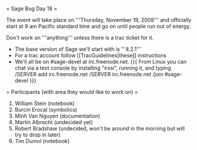 = Sage Bug Day 18  =

The event will take place on '''Thursday, November 19, 2009''' and officially start at 9 am Pacific standard time and go on until people run out of energy.

Don't work on '''anything''' unless there is a trac ticket for it.

 * The base version of Sage we'll start with is '''4.2.1'''
 * For a trac account follow [[TracGuidelines|these]] instructions
 * We'll all be on #sage-devel at irc.freenode.net.
{{{
From Linux you can chat via a text console by installing "irssi", running it, and typing
  /SERVER add irc.freenode.net
  /SERVER irc.freenode.net
  /join #sage-devel
}}}

= Participants (with area they would like to work on) =

 1. William Stein (notebook)
 1. Burcin Erocal (symbolics)
 1. Minh Van Nguyen (documentation)
 1. Martin Albrecht (undecided yet)
 1. Robert Bradshaw (undecided, won't be around in the morning but will try to drop in later)
 1. Tim Dumol (notebook)
